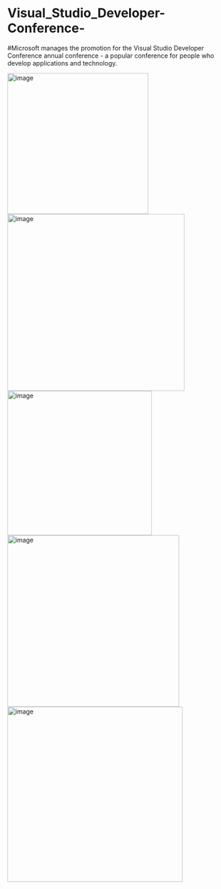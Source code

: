 # Visual_Studio_Developer-Conference-
#Microsoft manages the promotion for the Visual Studio Developer Conference annual conference - a popular conference for people who develop applications and technology. 

<img width="316" alt="image" src="https://github.com/Philippebaraka13/Visual_Studio_Developer-Conference-/assets/97373052/04827199-9ed7-446d-8cc5-084b3b467bf2">
<img width="397" alt="image" src="https://github.com/Philippebaraka13/Visual_Studio_Developer-Conference-/assets/97373052/e8545a78-7cfc-479b-9063-2085348b568b">
<img width="324" alt="image" src="https://github.com/Philippebaraka13/Visual_Studio_Developer-Conference-/assets/97373052/ff9bbefd-2937-42c3-9985-40c098a3bc12">
<img width="385" alt="image" src="https://github.com/Philippebaraka13/Visual_Studio_Developer-Conference-/assets/97373052/7adb0f0f-09fa-4a3b-a125-bf35b4d2ef1e">
<img width="393" alt="image" src="https://github.com/Philippebaraka13/Visual_Studio_Developer-Conference-/assets/97373052/f94de658-3df7-4a5b-814c-2b48500cbae0">




